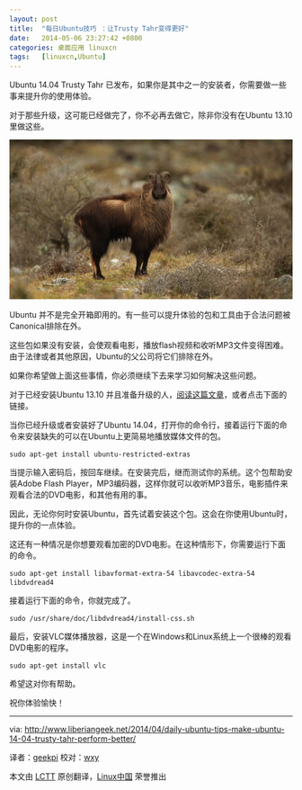 ```yaml
---
layout: post
title:	"每日Ubuntu技巧 ：让Trusty Tahr变得更好"
date:	2014-05-06 23:27:42 +0800 
categories:	桌面应用 linuxcn 
tags:	[linuxcn,Ubuntu]
---
```



Ubuntu 14.04 Trusty Tahr 已发布，如果你是其中之一的安装者，你需要做一些事来提升你的使用体验。


对于那些升级，这可能已经做完了，你不必再去做它，除非你没有在Ubuntu 13.10 里做这些。


![](/Asserts/Images/album/201405/06/232743ea802mh8mllhd2d3.jpg)


Ubuntu 并不是完全开箱即用的。有一些可以提升体验的包和工具由于合法问题被Canonical排除在外。


这些包如果没有安装，会使观看电影，播放flash视频和收听MP3文件变得困难。由于法律或者其他原因，Ubuntu的父公司将它们排除在外。


如果你希望做上面这些事情，你必须继续下去来学习如何解决这些问题。


对于已经安装Ubuntu 13.10 并且准备升级的人，[阅读这篇文章](http://www.liberiangeek.net/2014/01/daily-ubuntu-tips-upgrade-to-ubuntu-14-04-trusty-tahr-from-13-10/)，或者点击下面的链接。


当你已经升级或者安装好了Ubuntu 14.04，打开你的命令行，接着运行下面的命令来安装缺失的可以在Ubuntu上更简易地播放媒体文件的包。



```
sudo apt-get install ubuntu-restricted-extras

```

当提示输入密码后，按回车继续。在安装完后，继而测试你的系统。这个包帮助安装Adobe Flash Player，MP3编码器，这样你就可以收听MP3音乐，电影插件来观看合法的DVD电影，和其他有用的事。


因此，无论你何时安装Ubuntu，首先试着安装这个包。这会在你使用Ubuntu时，提升你的一点体验。


这还有一种情况是你想要观看加密的DVD电影。在这种情形下，你需要运行下面的命令。



```
sudo apt-get install libavformat-extra-54 libavcodec-extra-54 libdvdread4

```

接着运行下面的命令，你就完成了。



```
sudo /usr/share/doc/libdvdread4/install-css.sh

```

最后，安装VLC媒体播放器，这是一个在Windows和Linux系统上一个很棒的观看DVD电影的程序。



```
sudo apt-get install vlc

```

希望这对你有帮助。


祝你体验愉快！




---


via: <http://www.liberiangeek.net/2014/04/daily-ubuntu-tips-make-ubuntu-14-04-trusty-tahr-perform-better/>


译者：[geekpi](https://github.com/geekpi) 校对：[wxy](https://github.com/wxy)


本文由 [LCTT](https://github.com/LCTT/TranslateProject) 原创翻译，[Linux中国](http://linux.cn/) 荣誉推出
